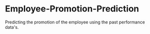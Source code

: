 # Employee-Promotion-Prediction
Predicting the promotion of the employee using the past performance data's.
